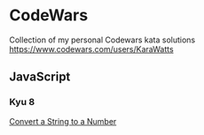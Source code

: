 # CodeWars
Collection of my personal Codewars kata solutions
https://www.codewars.com/users/KaraWatts

## JavaScript
### Kyu 8
<a href=https://github.com/KaraWatts/CodeWars/tree/main/JavaScript/kyu-8/Convert_a_string_to_a_Number target="blank">Convert a String to a Number</a>
